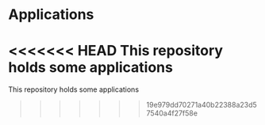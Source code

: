 # Applications

<<<<<<< HEAD
This repository holds some applications 
=======
This repository holds some applications
>>>>>>> 19e979dd70271a40b22388a23d57540a4f27f58e
